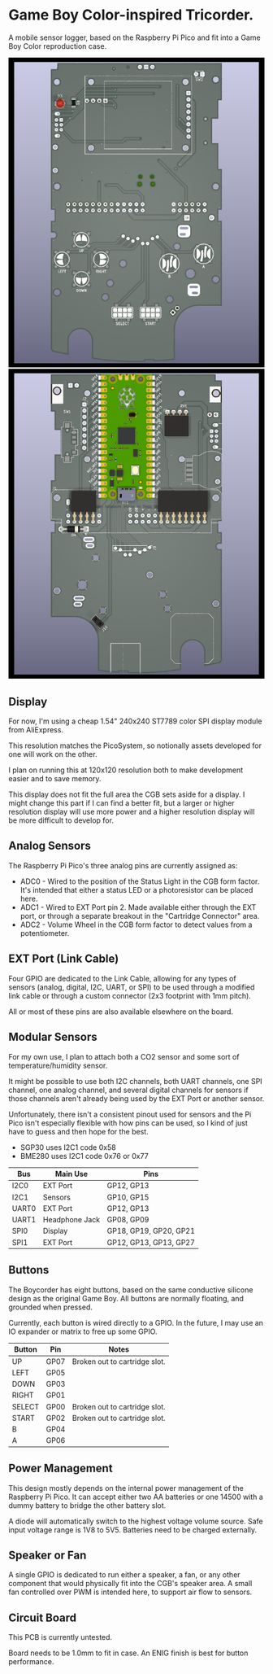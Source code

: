 # Game Boy Color-inspired Tricorder.

A mobile sensor logger, based on the Raspberry Pi Pico and fit into a Game Boy Color reproduction case.

![PCB Front Render](images/front-sc-cgb-l.png)
![PCB Back Render](images/back-sc-cgb-l.png)

## Display
For now, I'm using a cheap 1.54" 240x240 ST7789 color SPI display module from AliExpress.

This resolution matches the PicoSystem, so notionally assets developed for one will work on the other.

I plan on running this at 120x120 resolution both to make development easier and to save memory.

This display does not fit the full area the CGB sets aside for a display. I might change this part if I can find a better fit, but a larger or higher resolution display will use more power and a higher resolution display will be more difficult to develop for.
## Analog Sensors
The Raspberry Pi Pico's three analog pins are currently assigned as:

- ADC0 - Wired to the position of the Status Light in the CGB form factor. It's intended that either a status LED or a photoresistor can be placed here.
- ADC1 - Wired to EXT Port pin 2. Made available either through the EXT port, or through a separate breakout in the "Cartridge Connector" area.
- ADC2 - Volume Wheel in the CGB form factor to detect values from a potentiometer.
## EXT Port (Link Cable)
Four GPIO are dedicated to the Link Cable, allowing for any types of sensors (analog, digital, I2C, UART, or SPI) to be used through a modified link cable or through a custom connector (2x3 footprint with 1mm pitch).

All or most of these pins are also available elsewhere on the board.
## Modular Sensors
For my own use, I plan to attach both a CO2 sensor and some sort of temperature/humidity sensor.

It might be possible to use both I2C channels, both UART channels, one SPI channel, one analog channel, and several digital channels for sensors if those channels aren't already being used by the EXT Port or another sensor.

Unfortunately, there isn't a consistent pinout used for sensors and the Pi Pico isn't especially flexible with how pins can be used, so I kind of just have to guess and then hope for the best.

- SGP30 uses I2C1 code 0x58
- BME280 uses I2C1 code 0x76 or 0x77

| Bus   | Main Use       | Pins                   |
| ----- | -------------- | ---------------------- |
| I2C0  | EXT Port       | GP12, GP13             |
| I2C1  | Sensors        | GP10, GP15             |
| UART0 | EXT Port       | GP12, GP13             |
| UART1 | Headphone Jack | GP08, GP09             |
| SPI0  | Display        | GP18, GP19, GP20, GP21 |
| SPI1  | EXT Port       | GP12, GP13, GP13, GP27 |
## Buttons
The Boycorder has eight buttons, based on the same conductive silicone design as the original Game Boy. All buttons are normally floating, and grounded when pressed.

Currently, each button is wired directly to a GPIO. In the future, I may use an IO expander or matrix to free up some GPIO.

| Button | Pin  | Notes                         |
| ------ | ---- | ----------------------------- |
| UP     | GP07 | Broken out to cartridge slot. |
| LEFT   | GP05 |                               |
| DOWN   | GP03 |                               |
| RIGHT  | GP01 |                               |
| SELECT | GP00 | Broken out to cartridge slot. |
| START  | GP02 | Broken out to cartridge slot. |
| B      | GP04 |                               |
| A      | GP06 |                               |
## Power Management
This design mostly depends on the internal power management of the Raspberry Pi Pico. It can accept either two AA batteries or one 14500 with a dummy battery to bridge the other battery slot.

A diode will automatically switch to the highest voltage volume source. Safe input voltage range is 1V8 to 5V5. Batteries need to be charged externally.
## Speaker or Fan
A single GPIO is dedicated to run either a speaker, a fan, or any other component that would physically fit into the CGB's speaker area. A small fan controlled over PWM is intended here, to support air flow to sensors.
## Circuit Board
This PCB is currently untested.

Board needs to be 1.0mm to fit in case. An ENIG finish is best for button performance.
